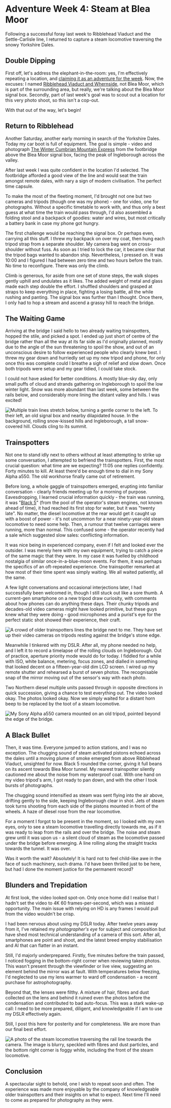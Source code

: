 # Adventure Week 4: Steam at Blea Moor

Following a successful foray last week to Ribblehead Viaduct and the Settle-Carlisle line, I returned to capture a steam locomotive traversing the snowy Yorkshire Dales.

## Double Dipping

First off, let's address the elephant-in-the-room: yes, I'm effectively repeating a location, and [claiming it as an adventure for the week](./2023-01-04-committing-to-adventures-in-2023). Now, the excuses: I named [Ribblehead Viaduct and Whernside](./2023-01-17-adventure-week-3), not Blea Moor, which is part of the surrounding area, but really, we're talking about the Blea Moor signal box. Secondly, part of last week's goal was to scout out a location for this very photo shoot, so this isn't a cop-out.

With that out of the way, let's begin!

## Return to Ribblehead

Another Saturday, another early morning in search of the Yorkshire Dales. Today my car boot is full of equipment. The goal is simple - video and photograph [The Winter Cumbrian Mountain Express](https://www.railwaytouring.net/the-winter-cumbrian-mountain-express) from the footbridge above the Blea Moor signal box, facing the peak of Ingleborough across the valley.

After last week I was quite confident in the location I'd selected. The footbridge afforded a good view of the line and would seat the train amongst remote dales, with nary a sign of modern civilisation. The perfect time capsule.

To make the most of the fleeting moment, I'd brought not one but two cameras and tripods (though one was my phone) - one for video, one for photographs. Without a specific timetable to work with, and thus only a best guess at what time the train would pass through, I'd also assembled a folding stool and a backpack of goodies: water and wires, but most critically a battery bank in case my phone got hungry.

The first challenge would be reaching the signal box. Or perhaps even, carrying all this stuff. I threw my backpack on over my coat, then hung each tripod strap from a separate shoulder. My camera bag went on cross-shoulder without fuss. As soon as I tried to lock the car, it became clear that the tripod bags wanted to abandon ship. Nevertheless, I pressed on. It was 10:00 and I figured I had between zero time and two hours before the train. No time to reconfigure. There was only the climb.

Climb is generous, for aside from one set of stone steps, the walk slopes gently uphill and undulates as it likes. The added weight of metal and glass made each step double the effort. I shuffled shoulders and grasped at straps to keep everything in place, fighting a losing battle, all the while rushing and panting. The signal box was further than I thought. Once there, I only had to hop a stream and ascend a grassy hill to reach the bridge.

## The Waiting Game

Arriving at the bridge I said hello to two already waiting trainspotters, hopped the stile, and picked a spot. I ended up just short of centre of the bridge rather than all the way at its far side as I'd originally planned, mostly due to the angle of the sun threatening to spoil the show, and out of an unconscious desire to follow experienced people who clearly knew best. I threw my gear down and hurriedly set up my new tripod and phone, for only once this was complete could I breathe a sigh of relief and slow down. Once both tripods were setup and my gear tidied, I could take stock.

I could not have asked for better conditions. A mostly blue-sky day, only small puffs of cloud and strands gathering on Ingleborough to spoil the low winter light. Snow was more abundant than last week, some between the rails below, and considerably more lining the distant valley and hills. I was excited!

<img src="../../public/photos/steam-blea-moor-1.jpeg" alt="Multiple train lines stretch below, turning a gentle corner to the left. To their left, an old signal box and nearby dilapidated house. In the background, rolling snow-kissed hills and Ingleborough, a tall snow-covered hill. Clouds cling to its summit." cover />

## Trainspotters

Not one to stand idly next to others without at least attempting to strike up some conversation, I attempted to befriend the trainspotters. First, the most crucial question: what time are we expecting? 11:05 one replies confidently. Forty minutes to kill. At least there'd be enough time to dial in my Sony Alpha a550. The old workhorse finally came out of retirement.

Before long, a whole gaggle of trainspotters emerged, erupting into familiar conversation - clearly friends meeting up for a morning of purpose. Eavesdropping, I learned crucial information quickly - the train was running, it was "[Black 5](https://www.railwaytouring.net/44932)" (from the pool of the operator's steam engines, not known ahead of time), it had reached its first stop for water, but it was "twenty late". No matter, the diesel locomotive at the rear would get it caught up with a boost of power - it's not uncommon for a near ninety-year-old steam locomotive to need some help. Then, a rumour that twelve carriages were running, more than normal. This confused some - the operator recently had a sale which suggested slow sales: conflicting information.

It was nice being in experienced company, even if I felt and looked ever the outsider. I was merely here with my own equipment, trying to catch a piece of the same magic that they were. In my case it was fuelled by childhood nostalgia of similar once-in-a-blue-moon events. For them, it was perhaps the specifics of an oft-repeated experience. One trainspotter remarked at how most of their time spent was simply waiting. We all waited patiently, all the same.

A few light conversations and occasional interjections later, I had successfully been welcomed in, though I still stuck out like a sore thumb. A current-gen smartphone on a new tripod draw curiosity, with comments about how phones can do anything these days. Their chunky tripods and decades-old video cameras might have looked primitive, but these guys knew what they were doing - good microphones and a purist's eye for the perfect static shot showed their experience, their craft.

<img src="../../public/photos/steam-blea-moor-2.jpeg" alt="A crowd of older trainspotters lines the bridge next to me. They have set up their video cameras on tripods resting against the bridge's stone edge." />

Meanwhile I tinkered with my DSLR. After all, my phone needed no help, and I left it to record a timelapse of the rolling clouds on Ingleborough. Out of practice, aperture priority mode would do for today. I fiddled for a while with ISO, white balance, metering, focus zones, and dialled in something that looked decent on a fifteen-year-old dim LCD screen. I wired up my remote shutter and rehearsed a burst of seven photos. The recognisable snap of the mirror moving out of the sensor's way with each photo.

Two Northern diesel multiple units passed through in opposite directions in quick succession, giving a chance to test everything out. The video looked okay. The photos looked okay. Now we simply waited for a distant horn beep to be replaced by the toot of a steam locomotive.

<img src="../../public/photos/steam-blea-moor-3.jpeg" alt="My Sony Alpha a550 camera mounted on an old tripod, pointed beyond the edge of the bridge." />

## A Black Bullet

Then, it was time. Everyone jumped to action stations, and I was no exception. The chugging sound of steam activated pistons echoed across the dales until a moving plume of smoke emerged from above Ribblehead Viaduct, unsighted for now. Black 5 rounded the corner, giving it full beans on its ascent towards Blea Moor tunnel. My nearest trainspotter silently cautioned me about the noise from my waterproof coat. With one hand on my video tripod's arm, I got ready to pan down, and with the other I took bursts of photographs.

The chugging sound intensified as steam was sent flying into the air above, drifting gently to the side, keeping Ingleborough clear in shot. Jets of steam took turns shooting from each side of the pistons mounted in front of the wheels. A haze of diesel rose from the rear locomotive.

For a moment I forgot to be present in the moment, so I looked with my own eyes, only to see a steam locomotive travelling directly towards me, as if it was ready to leap from the rails and over the bridge. The noise and steam grew until it was upon us - a silent cloud of steam as the locomotive passed under the bridge before emerging. A line rolling along the straight tracks towards the tunnel. It was over.

<youtube id="DUyo3j7D128" />

Was it worth the wait? Absolutely! It is hard not to feel child-like awe in the face of such machinery, such drama. I'd have been thrilled just to be here, but had I done the moment justice for the permanent record?

## Blunders and Trepidation

At first look, the video looked spot-on. Only once home did I realise that I hadn't set the video to 4K 60 frames-per-second, which was a missed opportunity. The main issue with relying on HD is any frames I would pull from the video wouldn't be crisp.

I had been nervous about using my DSLR today. After twelve years away from it, I've retained my *photographer's eye* for subject and composition but have shed most technical understanding of a camera of this sort. After all, smartphones are point and shoot, and the latest breed employ stabilisation and AI that can flatter in an instant.

Still, I'd majorly underprepared. Firstly, five minutes before the train passed, I noticed fogging in the bottom-right corner when reviewing taken photos. This wasn't present through the viewfinder or live view, suggesting an element behind the mirror was at fault. With temperatures below freezing, I'd neglected to use my lens warmer to ward off condensation - a recent purchase for astrophotography.

Beyond that, the lenses were filthy. A mixture of hair, fibres and dust collected on the lens and behind it ruined even the photos before the condensation and contributed to bad auto-focus. This was a stark wake-up call: I need to be more prepared, diligent, and knowledgeable if I am to use my DSLR effectively again.

Still, I post this here for posterity and for completeness. We are more than our final best effort.

<img src="../../public/photos/steam-blea-moor-4.jpeg" alt="A photo of the steam locomotive traversing the rail line towards the camera. The image is blurry, speckled with fibres and dust particles, and the bottom right corner is foggy white, including the front of the steam locomotive." />

## Conclusion

A spectacular sight to behold, one I wish to repeat soon and often. The experience was made more enjoyable by the company of knowledgeable older trainspotters and their insights on what to expect. Next time I'll need to come as prepared for photography as they were.
